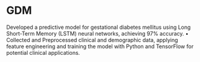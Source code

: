 # GDM
Developed a predictive model for gestational diabetes mellitus using Long Short-Term Memory (LSTM) neural networks, achieving 97% accuracy. • Collected and Preprocessed clinical and demographic data, applying feature engineering and training the model with Python and TensorFlow for potential clinical applications.
